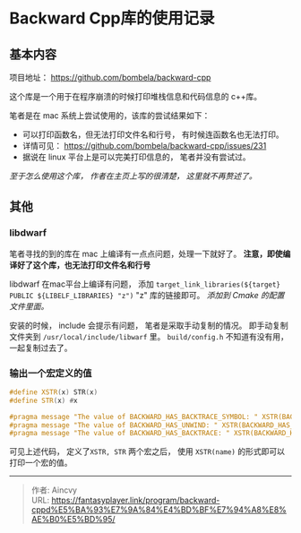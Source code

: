 # Backward Cpp库的使用记录


## 基本内容

项目地址： https://github.com/bombela/backward-cpp

这个库是一个用于在程序崩溃的时候打印堆栈信息和代码信息的 c++库。

笔者是在 mac 系统上尝试使用的，该库的尝试结果如下：

- 可以打印函数名，但无法打印文件名和行号，  有时候连函数名也无法打印。
- 详情可见： https://github.com/bombela/backward-cpp/issues/231
- 据说在 linux 平台上是可以完美打印信息的， 笔者并没有尝试过。

*至于怎么使用这个库， 作者在主页上写的很清楚， 这里就不再赘述了。*



## 其他

### libdwarf

笔者寻找的到的库在 mac 上编译有一点点问题，处理一下就好了。 **注意，即使编译好了这个库，也无法打印文件名和行号**

libdwarf 在mac平台上编译有问题， 添加 `target_link_libraries(${target} PUBLIC ${LIBELF_LIBRARIES} "z")`   "z" 库的链接即可。 *添加到 Cmake 的配置文件里面。*

安装的时候， include 会提示有问题， 笔者是采取手动复制的情况。  即手动复制文件夹到 `/usr/local/include/libwarf` 里。
`build/config.h` 不知道有没有用，一起复制过去了。 



### 输出一个宏定义的值

```c++
#define XSTR(x) STR(x)
#define STR(x) #x

#pragma message "The value of BACKWARD_HAS_BACKTRACE_SYMBOL: " XSTR(BACKWARD_HAS_BACKTRACE_SYMBOL)
#pragma message "The value of BACKWARD_HAS_UNWIND: " XSTR(BACKWARD_HAS_UNWIND)
#pragma message "The value of BACKWARD_HAS_BACKTRACE: " XSTR(BACKWARD_HAS_BACKTRACE)
```

可见上述代码， 定义了`XSTR, STR` 两个宏之后， 使用 `XSTR(name)` 的形式即可以打印一个宏的值。


---

> 作者: Aincvy  
> URL: https://fantasyplayer.link/program/backward-cppd%E5%BA%93%E7%9A%84%E4%BD%BF%E7%94%A8%E8%AE%B0%E5%BD%95/  

